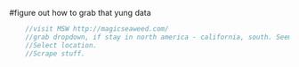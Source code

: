 #figure out how to grab that yung data 

```js
	//visit MSW http://magicseaweed.com/
	//grab dropdown, if stay in north america - california, south. Seems to be default. 
	//Select location.
	//Scrape stuff. 
```